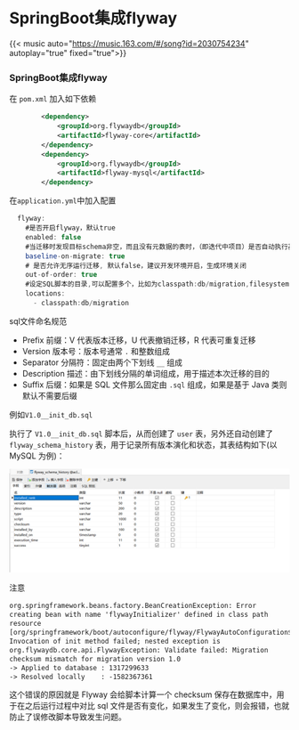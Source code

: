 # SpringBoot集成flyway


{{< music auto="https://music.163.com/#/song?id=2030754234"  autoplay="true" fixed="true">}}

### SpringBoot集成flyway

在 `pom.xml` 加入如下依赖

```xml
        <dependency>
            <groupId>org.flywaydb</groupId>
            <artifactId>flyway-core</artifactId>
        </dependency>
        <dependency>
            <groupId>org.flywaydb</groupId>
            <artifactId>flyway-mysql</artifactId>
        </dependency>
```

在`application.yml`中加入配置

```java
  flyway:
    #是否开启flyway，默认true
    enabled: false
    #当迁移时发现目标schema非空，而且没有元数据的表时，（即迭代中项目）是否自动执行基准迁移，默认false.
    baseline-on-migrate: true
    # 是否允许无序运行迁移, 默认false，建议开发环境开启，生成环境关闭
    out-of-order: true
    #设定SQL脚本的目录,可以配置多个，比如为classpath:db/migration,filesystem:/sql-migrations,默认classpath:db/migration
    locations:
      - classpath:db/migration
```

sql文件命名规范

- Prefix 前缀：V 代表版本迁移，U 代表撤销迁移，R 代表可重复迁移
- Version 版本号：版本号通常 `.` 和整数组成
- Separator 分隔符：固定由两个下划线 `__` 组成
- Description 描述：由下划线分隔的单词组成，用于描述本次迁移的目的
- Suffix 后缀：如果是 SQL 文件那么固定由 `.sql` 组成，如果是基于 Java 类则默认不需要后缀

例如`V1.0__init_db.sql`

执行了 `V1.0__init_db.sql` 脚本后，从而创建了 `user` 表，另外还自动创建了 `flyway_schema_history` 表，用于记录所有版本演化和状态，其表结构如下(以 MySQL 为例)：

![](/images/1701162964333.png)



注意



```vbnet
org.springframework.beans.factory.BeanCreationException: Error creating bean with name 'flywayInitializer' defined in class path resource [org/springframework/boot/autoconfigure/flyway/FlywayAutoConfiguration$FlywayConfiguration.class]: Invocation of init method failed; nested exception is org.flywaydb.core.api.FlywayException: Validate failed: Migration checksum mismatch for migration version 1.0
-> Applied to database : 1317299633
-> Resolved locally    : -1582367361
```

这个错误的原因就是 Flyway 会给脚本计算一个 checksum 保存在数据库中，用于在之后运行过程中对比 sql 文件是否有变化，如果发生了变化，则会报错，也就防止了误修改脚本导致发生问题。


